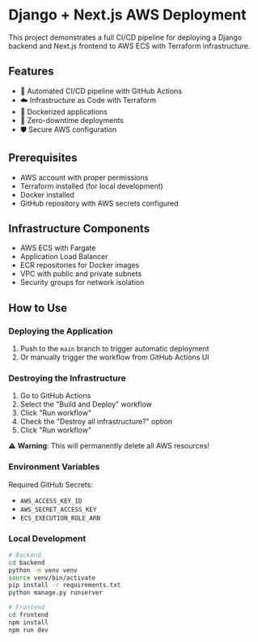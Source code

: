 # Django + Next.js AWS Deployment

This project demonstrates a full CI/CD pipeline for deploying a Django backend and Next.js frontend to AWS ECS with Terraform infrastructure.

## Features

- 🚀 Automated CI/CD pipeline with GitHub Actions
- ☁️ Infrastructure as Code with Terraform
- 🐳 Dockerized applications
- 🔄 Zero-downtime deployments
- 🛡️ Secure AWS configuration

## Prerequisites

- AWS account with proper permissions
- Terraform installed (for local development)
- Docker installed
- GitHub repository with AWS secrets configured

## Infrastructure Components

- AWS ECS with Fargate
- Application Load Balancer
- ECR repositories for Docker images
- VPC with public and private subnets
- Security groups for network isolation

## How to Use

### Deploying the Application

1. Push to the `main` branch to trigger automatic deployment
2. Or manually trigger the workflow from GitHub Actions UI

### Destroying the Infrastructure

1. Go to GitHub Actions
2. Select the "Build and Deploy" workflow
3. Click "Run workflow"
4. Check the "Destroy all infrastructure?" option
5. Click "Run workflow"

⚠️ **Warning**: This will permanently delete all AWS resources!

### Environment Variables

Required GitHub Secrets:
- `AWS_ACCESS_KEY_ID`
- `AWS_SECRET_ACCESS_KEY`
- `ECS_EXECUTION_ROLE_ARN`

### Local Development

```bash
# Backend
cd backend
python -m venv venv
source venv/bin/activate
pip install -r requirements.txt
python manage.py runserver

# Frontend
cd frontend
npm install
npm run dev
